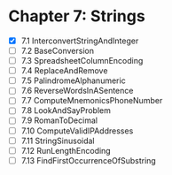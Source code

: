 # Chapter 7: Strings

- [x] 7.1 InterconvertStringAndInteger
- [ ] 7.2 BaseConversion
- [ ] 7.3 SpreadsheetColumnEncoding
- [ ] 7.4 ReplaceAndRemove
- [ ] 7.5 PalindromeAlphanumeric
- [ ] 7.6 ReverseWordsInASentence
- [ ] 7.7 ComputeMnemonicsPhoneNumber
- [ ] 7.8 LookAndSayProblem
- [ ] 7.9 RomanToDecimal
- [ ] 7.10 ComputeValidIPAddresses
- [ ] 7.11 StringSinusoidal
- [ ] 7.12 RunLengthEncoding
- [ ] 7.13 FindFirstOccurrenceOfSubstring
